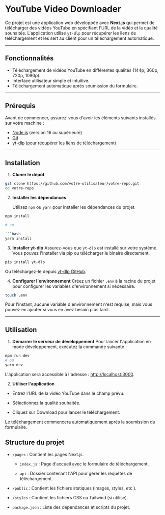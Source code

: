 # YouTube Video Downloader

Ce projet est une application web développée avec **Next.js** qui permet de télécharger des vidéos YouTube en spécifiant l'URL de la vidéo et la qualité souhaitée. L'application utilise `yt-dlp` pour récupérer les liens de téléchargement et les sert au client pour un téléchargement automatique.

---

## Fonctionnalités

- Téléchargement de vidéos YouTube en différentes qualités (144p, 360p, 720p, 1080p).
- Interface utilisateur simple et intuitive.
- Téléchargement automatique après soumission du formulaire.

---

## Prérequis

Avant de commencer, assurez-vous d'avoir les éléments suivants installés sur votre machine :

- [Node.js](https://nodejs.org/) (version 16 ou supérieure)
- [Git](https://git-scm.com/)
- [yt-dlp](https://github.com/yt-dlp/yt-dlp) (pour récupérer les liens de téléchargement)

---

## Installation

1. **Cloner le dépôt**

```bash
git clone https://github.com/votre-utilisateur/votre-repo.git
cd votre-repo

```

2. **Installer les dépendances**

   Utilisez `npm` ou `yarn` pour installer les dépendances du projet.

````bash
npm install

# ou

```bash
yarn install
````

3. **Installer yt-dlp**
   Assurez-vous que `yt-dlp` est installé sur votre système. Vous pouvez l'installer via pip ou télécharger le binaire directement.

```bash
pip install yt-dlp
```

Ou téléchargez-le depuis [yt-dlp GitHub](https://github.com/yt-dlp/yt-dlp).

4. **Configurer l'environnement**
   Créez un fichier `.env` à la racine du projet pour configurer les variables d'environnement si nécessaire.

```bash
touch .env
```

Pour l'instant, aucune variable d'environnement n'est requise, mais vous pouvez en ajouter si vous en avez besoin plus tard.

---

## Utilisation

1. **Démarrer le serveur de développement**
   Pour lancer l'application en mode développement, exécutez la commande suivante :

```bash
npm run dev
# ou
yarn dev
```

L'application sera accessible à l'adresse : [http://localhost:3000](http://localhost:3000).

2. **Utiliser l'application**

- Entrez l'URL de la vidéo YouTube dans le champ prévu.

- Sélectionnez la qualité souhaitée.

- Cliquez sur Download pour lancer le téléchargement.

Le téléchargement commencera automatiquement après la soumission du formulaire.

## Structure du projet

- `/pages` : Contient les pages Next.js.

  - `index.js` : Page d'accueil avec le formulaire de téléchargement.

  - `api` : Dossier contenant l'API pour gérer les requêtes de téléchargement.

- `/public` : Contient les fichiers statiques (images, styles, etc.).

- `/styles` : Contient les fichiers CSS ou Tailwind (si utilisé).

- `package.json` : Liste des dépendances et scripts du projet.
